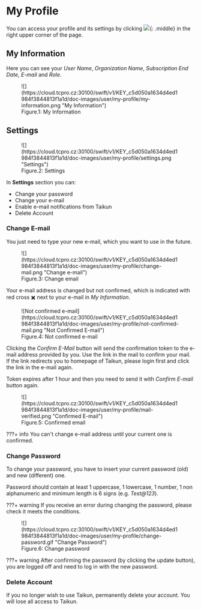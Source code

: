 # **My Profile**

You can access your profile and its settings by clicking ![](https://cloud.tcpro.cz:30100/swift/v1/KEY_c5d050a1634d4ed1984f3844813f1a1d/doc-images/user/my-profile/my-profile.png){: .middle} in the right upper corner of the page.

## **My Information**

Here you can see your *User Name*, *Organization Name*, *Subscription End Date*, *E-mail* and *Role*.

<figure markdown>
  ![](https://cloud.tcpro.cz:30100/swift/v1/KEY_c5d050a1634d4ed1984f3844813f1a1d/doc-images/user/my-profile/my-information.png "My Information")
  <figcaption>Figure.1: My Information</figcaption>
</figure>

## **Settings**

<figure markdown>
  ![](https://cloud.tcpro.cz:30100/swift/v1/KEY_c5d050a1634d4ed1984f3844813f1a1d/doc-images/user/my-profile/settings.png "Settings")
  <figcaption>Figure.2: Settings</figcaption>
</figure>

In **Settings** section you can:

* Change your password
* Change your e-mail
* Enable e-mail notifications from Taikun
* Delete Account

### **Change E-mail**

You just need to type your new e-mail, which you want to use in the future.

<figure markdown>
  ![](https://cloud.tcpro.cz:30100/swift/v1/KEY_c5d050a1634d4ed1984f3844813f1a1d/doc-images/user/my-profile/change-mail.png "Change e-mail")
  <figcaption>Figure.3: Change email</figcaption>
</figure>

Your e-mail address is changed but not confirmed, which is indicated with red cross :heavy_multiplication_x: next to your e-mail in *My Information*.

<figure markdown>
  ![Not confirmed e-mail](https://cloud.tcpro.cz:30100/swift/v1/KEY_c5d050a1634d4ed1984f3844813f1a1d/doc-images/user/my-profile/not-confirmed-mail.png "Not Confirmed E-mail")
  <figcaption>Figure.4: Not confirmed e-mail</figcaption>
</figure>

Clicking the *Confirm E-Mail* button will send the confirmation token to the e-mail address provided by you. Use the link in the mail to confirm your mail. If the link redirects you to homepage of Taikun, please login first and click the link in the e-mail again.

Token expires after 1 hour and then you need to send it with *Confirm E-mail* button again.

<figure markdown>
  ![](https://cloud.tcpro.cz:30100/swift/v1/KEY_c5d050a1634d4ed1984f3844813f1a1d/doc-images/user/my-profile/mail-verified.png "Confirmed E-mail")
  <figcaption>Figure.5: Confirmed email</figcaption>
</figure>

???+ info
	You can't change e-mail address until your current one is confirmed.

### **Change Password**

To change your password, you have to insert your current password (old) and new (different) one.

Password should contain at least 1 uppercase, 1 lowercase, 1 number, 1 non alphanumeric and minimum length is 6 signs (e.g. _Test@123_).

???+ warning
	If you receive an error during changing the password, please check it meets the conditions.

<figure markdown>
  ![](https://cloud.tcpro.cz:30100/swift/v1/KEY_c5d050a1634d4ed1984f3844813f1a1d/doc-images/user/my-profile/change-password.gif "Change Password")
  <figcaption>Figure.6: Change password</figcaption>
</figure>

???+ warning
	After confirming the password (by clicking the update button), you are logged off and need to log in with the new password.

### **Delete Account**

If you no longer wish to use Taikun, permanently delete your account. You will lose all access to Taikun.
